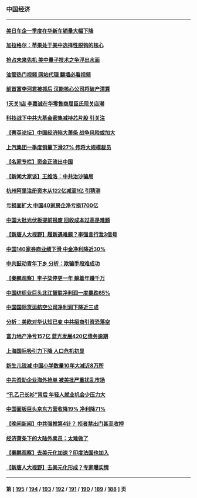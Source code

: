 ### 中国经济
---
#### [美日车企一季度在华新车销量大幅下降](../../pages/ncid283/n13969149.md?04110045) 
#### [加拉格尔：苹果处于美中选择性脱钩的核心](../../pages/ncid283/n13968602.md?04110045) 
#### [抢占未来先机 美中量子技术之争浮出水面](../../pages/ncid283/n13967804.md?04110045) 
#### [油管热门视频 网站代理 翻墙必看视频](http://138.2.39.72:81/youtube.html?epic-marker?04110045)
#### [前首富李河君被抓后 汉能核心公司将破产清算](../../pages/ncid283/n13968422.md?04110045) 
#### [1天关1店 李嘉诚在华零售商屈臣氏现关店潮](../../pages/ncid283/n13968410.md?04110045) 
#### [科技战下中共大基金密集减持芯片股 引关注](../../pages/ncid283/n13967792.md?04110045) 
#### [【菁英论坛】中国经济陷大萧条 战争风险或加大](../../pages/ncid283/n13967749.md?04110045) 
#### [上汽集团一季度销量下滑27% 传将大规模裁员](../../pages/ncid283/n13967750.md?04110045) 
#### [【名家专栏】资金正流出中国](../../pages/ncid283/n13965018.md?04110045) 
#### [【新闻大家谈】王维洛：中共治沙骗局](../../pages/ncid283/n13967541.md?04110045) 
#### [杭州阿里注册资本从122亿减至1亿 引猜测](../../pages/ncid283/n13967393.md?04110045) 
#### [亏损面扩大 中国40家房企净亏损1700亿](../../pages/ncid283/n13966935.md?04110045) 
#### [中国大批光伏板提前报废 回收成本过高是难题](../../pages/ncid283/n13966896.md?04110045) 
#### [【新唐人大视野】履新遇难题？李强言行泄3信号](../../pages/ncid283/n13966869.md?04110045) 
#### [中国140家券商业绩下滑 中金净利降近30%](../../pages/ncid283/n13966879.md?04110045) 
#### [中共鼓动青年下乡 分析：欺骗手段难成功](../../pages/ncid283/n13966476.md?04110045) 
#### [【秦鹏观察】李子柒停更一年 躺着年赚千万](../../pages/ncid283/n13965961.md?04110045) 
#### [中国纺织业巨头北江智联净利润一度暴跌65%](../../pages/ncid283/n13966018.md?04110045) 
#### [中国国际货运航空公司净利润下降近三成](../../pages/ncid283/n13965996.md?04110045) 
#### [分析：美欧对华认知已变 中共招商引资恐落空](../../pages/ncid283/n13965949.md?04110045) 
#### [富力地产净亏157亿 蓝光发展420亿债务逾期](../../pages/ncid283/n13965958.md?04110045) 
#### [上海国际吸引力下降 人口危机初显](../../pages/ncid283/n13965912.md?04110045) 
#### [新生儿锐减 中国小学数量10年大减近8万所](../../pages/ncid283/n13965673.md?04110045) 
#### [中共资助企业海外抢单 被美批严重扰乱市场](../../pages/ncid283/n13965668.md?04110045) 
#### [“孔乙己长衫”背后 年轻人就业机会少压力大](../../pages/ncid283/n13964575.md?04110045) 
#### [中国面板巨头京东方营收降19% 净利降71%](../../pages/ncid283/n13965307.md?04110045) 
#### [【晚间新闻】中共强推第4针？ 拒者禁出门甚至收押](../../pages/ncid283/n13964912.md?04110045) 
#### [经济萧条下的大陆外卖员：太难做了](../../pages/ncid283/n13964551.md?04110045) 
#### [【秦鹏观察】去美元化加速？印度法国也加入](../../pages/ncid283/n13964723.md?04110045) 
#### [【新唐人大视野】去美元化形成？专家曝实情](../../pages/ncid283/n13964577.md?04110045) 

---
#### 第 [ [195](./195.md?04110045) / [194](./194.md?04110045) / [193](./193.md?04110045) / [192](./192.md?04110045) / [191](./191.md?04110045) / [190](./190.md?04110045) / [189](./189.md?04110045) / [188](./188.md?04110045) ] 页
